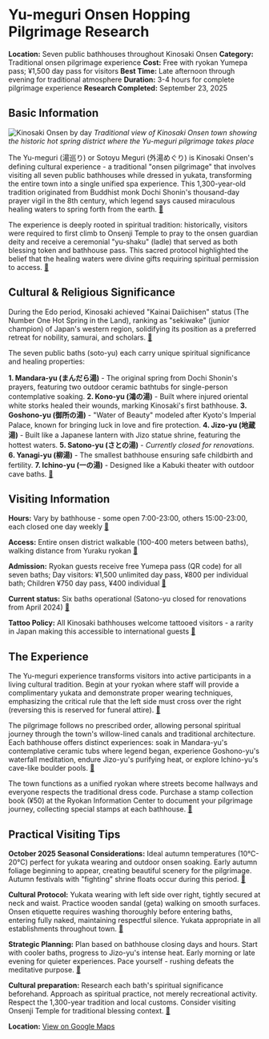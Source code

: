 # Yu-meguri Onsen Hopping Pilgrimage Research

**Location:** Seven public bathhouses throughout Kinosaki Onsen
**Category:** Traditional onsen pilgrimage experience
**Cost:** Free with ryokan Yumepa pass; ¥1,500 day pass for visitors
**Best Time:** Late afternoon through evening for traditional atmosphere
**Duration:** 3-4 hours for complete pilgrimage experience
**Research Completed:** September 23, 2025

## Basic Information

![Kinosaki Onsen by day](https://upload.wikimedia.org/wikipedia/commons/3/35/Kinosaki_Onsen_by_day.jpg)
*Traditional view of Kinosaki Onsen town showing the historic hot spring district where the Yu-meguri pilgrimage takes place*

The Yu-meguri (湯巡り) or Sotoyu Meguri (外湯めぐり) is Kinosaki Onsen's defining cultural experience - a traditional "onsen pilgrimage" that involves visiting all seven public bathhouses while dressed in yukata, transforming the entire town into a single unified spa experience. This 1,300-year-old tradition originated from Buddhist monk Dochi Shonin's thousand-day prayer vigil in the 8th century, which legend says caused miraculous healing waters to spring forth from the earth. [🔗](https://www.bokksu.com/blogs/news/serene-waters-the-healing-springs-of-kinosaki-onsen)

The experience is deeply rooted in spiritual tradition: historically, visitors were required to first climb to Onsenji Temple to pray to the onsen guardian deity and receive a ceremonial "yu-shaku" (ladle) that served as both blessing token and bathhouse pass. This sacred protocol highlighted the belief that the healing waters were divine gifts requiring spiritual permission to access. [🔗](https://www.insidejapantours.com/blog/2020/02/22/mystic-onsen-kinosaki/)

## Cultural & Religious Significance

During the Edo period, Kinosaki achieved "Kainai Daiichisen" status (The Number One Hot Spring in the Land), ranking as "sekiwake" (junior champion) of Japan's western region, solidifying its position as a preferred retreat for nobility, samurai, and scholars. [🔗](https://article.bespes-jt.com/en/article/kinosaki-onsen)

The seven public baths (soto-yu) each carry unique spiritual significance and healing properties:

**1. Mandara-yu (まんだら湯)** - The original spring from Dochi Shonin's prayers, featuring two outdoor ceramic bathtubs for single-person contemplative soaking. **2. Kono-yu (鴻の湯)** - Built where injured oriental white storks healed their wounds, marking Kinosaki's first bathhouse. **3. Goshono-yu (御所の湯)** - "Water of Beauty" modeled after Kyoto's Imperial Palace, known for bringing luck in love and fire protection. **4. Jizo-yu (地蔵湯)** - Built like a Japanese lantern with Jizo statue shrine, featuring the hottest waters. **5. Satono-yu (さとの湯)** - *Currently closed for renovations.* **6. Yanagi-yu (柳湯)** - The smallest bathhouse ensuring safe childbirth and fertility. **7. Ichino-yu (一の湯)** - Designed like a Kabuki theater with outdoor cave baths. [🔗](https://visitkinosaki.com/about-kinosaki/the-7-mystic-onsen/)

## Visiting Information

**Hours:** Vary by bathhouse - some open 7:00-23:00, others 15:00-23:00, each closed one day weekly [🔗](https://visitkinosaki.com/about-kinosaki/the-7-mystic-onsen/)

**Access:** Entire onsen district walkable (100-400 meters between baths), walking distance from Yuraku ryokan [🔗](https://www.japan-guide.com/e/e3527.html)

**Admission:** Ryokan guests receive free Yumepa pass (QR code) for all seven baths; Day visitors: ¥1,500 unlimited day pass, ¥800 per individual bath; Children ¥750 day pass, ¥400 individual [🔗](https://visitkinosaki.com/about-kinosaki/the-7-mystic-onsen/)

**Current status:** Six baths operational (Satono-yu closed for renovations from April 2024) [🔗](https://www.japan-guide.com/e/e3527.html)

**Tattoo Policy:** All Kinosaki bathhouses welcome tattooed visitors - a rarity in Japan making this accessible to international guests [🔗](https://travel.gaijinpot.com/kinosaki-onsen/)

## The Experience

The Yu-meguri experience transforms visitors into active participants in a living cultural tradition. Begin at your ryokan where staff will provide a complimentary yukata and demonstrate proper wearing techniques, emphasizing the critical rule that the left side must cross over the right (reversing this is reserved for funeral attire). [🔗](https://visitkinosaki.com/plan/visitor-info/guides/yukata/)

The pilgrimage follows no prescribed order, allowing personal spiritual journey through the town's willow-lined canals and traditional architecture. Each bathhouse offers distinct experiences: soak in Mandara-yu's contemplative ceramic tubs where legend began, experience Goshono-yu's waterfall meditation, endure Jizo-yu's purifying heat, or explore Ichino-yu's cave-like boulder pools. [🔗](https://www.gofindorient.com/japan-guide/the-7-most-mystical-onsen-in-kinosaki-onsen-town.html)

The town functions as a unified ryokan where streets become hallways and everyone respects the traditional dress code. Purchase a stamp collection book (¥50) at the Ryokan Information Center to document your pilgrimage journey, collecting special stamps at each bathhouse. [🔗](https://www.timetravelturtle.com/japan/visit-kinosaki-onsen/)

## Practical Visiting Tips

**October 2025 Seasonal Considerations:** Ideal autumn temperatures (10°C-20°C) perfect for yukata wearing and outdoor onsen soaking. Early autumn foliage beginning to appear, creating beautiful scenery for the pilgrimage. Autumn festivals with "fighting" shrine floats occur during this period. [🔗](https://visitkinosaki.com/plan/visitor-info/seasons/)

**Cultural Protocol:** Yukata wearing with left side over right, tightly secured at neck and waist. Practice wooden sandal (geta) walking on smooth surfaces. Onsen etiquette requires washing thoroughly before entering baths, entering fully naked, maintaining respectful silence. Yukata appropriate in all establishments throughout town. [🔗](https://visitkinosaki.com/plan/visitor-info/guides/yukata/)

**Strategic Planning:** Plan based on bathhouse closing days and hours. Start with cooler baths, progress to Jizo-yu's intense heat. Early morning or late evening for quieter experiences. Pace yourself - rushing defeats the meditative purpose. [🔗](https://visitkinosaki.com/plan/visitor-info/guides/taking-japanese-bath/)

**Cultural preparation:** Research each bath's spiritual significance beforehand. Approach as spiritual practice, not merely recreational activity. Respect the 1,300-year tradition and local customs. Consider visiting Onsenji Temple for traditional blessing context. [🔗](https://visitkinosaki.com/plan/visitor-info/guides/ryokan-etiquette/)

**Location:** [View on Google Maps](https://maps.google.com/maps?q=35.6238,134.8134)